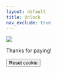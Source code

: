 ```yaml
---
layout: default
title: Unlock
nav_exclude: true
---
```


<img src="../../assets/images/thanks_for_paying.gif" onload="setCookie('purchased', true)"/>

Thanks for paying!

<button onclick="eraseCookie('purchased')">Reset cookie</button>
